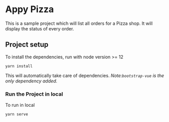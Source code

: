 # Appy Pizza
This is a sample project which will list all orders for a Pizza shop. It will display the status of every order.

## Project setup
To install the dependencies, run with node version >= 12
```
yarn install
```
This will automatically take care of dependencies.
*Note:`bootstrap-vue`  is the only dependency added.*

### Run the Project in local
To run in local
```
yarn serve
```
